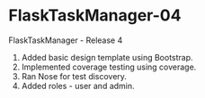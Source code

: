 # FlaskTaskManager-04
FlaskTaskManager - Release 4

1. Added basic design template using Bootstrap.
2. Implemented coverage testing using coverage.
3. Ran Nose for test discovery.
4. Added roles - user and admin.
